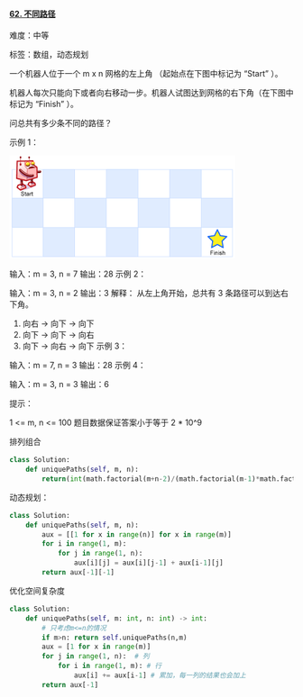#### [62. 不同路径](https://leetcode-cn.com/problems/unique-paths/)

难度：中等

标签：数组，动态规划

一个机器人位于一个 m x n 网格的左上角 （起始点在下图中标记为 “Start” ）。

机器人每次只能向下或者向右移动一步。机器人试图达到网格的右下角（在下图中标记为 “Finish” ）。

问总共有多少条不同的路径？

示例 1：

![img](img/robot_maze.png)


输入：m = 3, n = 7
输出：28
示例 2：

输入：m = 3, n = 2
输出：3
解释：
从左上角开始，总共有 3 条路径可以到达右下角。
1. 向右 -> 向下 -> 向下
2. 向下 -> 向下 -> 向右
3. 向下 -> 向右 -> 向下
示例 3：

输入：m = 7, n = 3
输出：28
示例 4：

输入：m = 3, n = 3
输出：6


提示：

1 <= m, n <= 100
题目数据保证答案小于等于 2 * 10^9

排列组合

```python
class Solution:
    def uniquePaths(self, m, n):
        return(int(math.factorial(m+n-2)/(math.factorial(m-1)*math.factorial(n-1))))
```

动态规划：

```python
class Solution:
    def uniquePaths(self, m, n):
        aux = [[1 for x in range(n)] for x in range(m)]
        for i in range(1, m):
        	for j in range(1, n):
        		aux[i][j] = aux[i][j-1] + aux[i-1][j]
        return aux[-1][-1]
```

优化空间复杂度



```python
class Solution:
    def uniquePaths(self, m: int, n: int) -> int:
        # 只考虑m<=n的情况
        if m>n: return self.uniquePaths(n,m)
        aux = [1 for x in range(m)]
        for j in range(1, n):  # 列
        	for i in range(1, m): # 行
        		aux[i] += aux[i-1] # 累加，每一列的结果也会加上
        return aux[-1]
```

